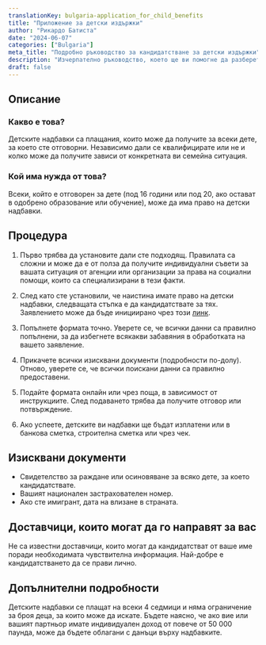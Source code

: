 ```yaml
---
translationKey: bulgaria-application_for_child_benefits
title: "Приложение за детски издържки"
author: "Рикардо Батиста"
date: "2024-06-07"
categories: ["Bulgaria"]
meta_title: "Подробно ръководство за кандидатстване за детски издържки"
description: "Изчерпателно ръководство, което ще ви помогне да разберете и кандидатствате за детски издържки."
draft: false
---
```


## Описание
### Какво е това?
Детските надбавки са плащания, които може да получите за всеки дете, за което сте отговорни. Независимо дали се квалифицирате или не и колко може да получите зависи от конкретната ви семейна ситуация.

### Кой има нужда от това?
Всеки, който е отговорен за дете (под 16 години или под 20, ако остават в одобрено образование или обучение), може да има право на детски надбавки.

## Процедура

1. Първо трябва да установите дали сте подходящ. Правилата са сложни и може да е от полза да получите индивидуални съвети за вашата ситуация от агенции или организации за права на социални помощи, които са специализирани в тези факти.

2. След като сте установили, че наистина имате право на детски надбавки, следващата стъпка е да кандидатствате за тях. Заявлението може да бъде инициирано чрез този [линк](https://www.gov.uk/child-benefit).

3. Попълнете формата точно. Уверете се, че всички данни са правилно попълнени, за да избегнете всякакви забавяния в обработката на вашето заявление.

4. Прикачете всички изисквани документи (подробности по-долу). Отново, уверете се, че всички поискани данни са правилно предоставени.

5. Подайте формата онлайн или чрез поща, в зависимост от инструкциите. След подаването трябва да получите отговор или потвърждение.

6. Ако успеете, детските ви надбавки ще бъдат изплатени или в банкова сметка, строителна сметка или чрез чек.

## Изисквани документи

- Свидетелство за раждане или осиновяване за всяко дете, за което кандидатствате.
- Вашият национален застрахователен номер.
- Ако сте имигрант, дата на влизане в страната.

## Доставчици, които могат да го направят за вас

Не са известни доставчици, които могат да кандидатстват от ваше име поради необходимата чувствителна информация. Най-добре е кандидатстването да се прави лично.

## Допълнителни подробности

Детските надбавки се плащат на всеки 4 седмици и няма ограничение за броя деца, за които може да искате. Бъдете наясно, че ако вие или вашият партньор имате индивидуален доход от повече от 50 000 паунда, може да бъдете облагани с данъци върху надбавките.